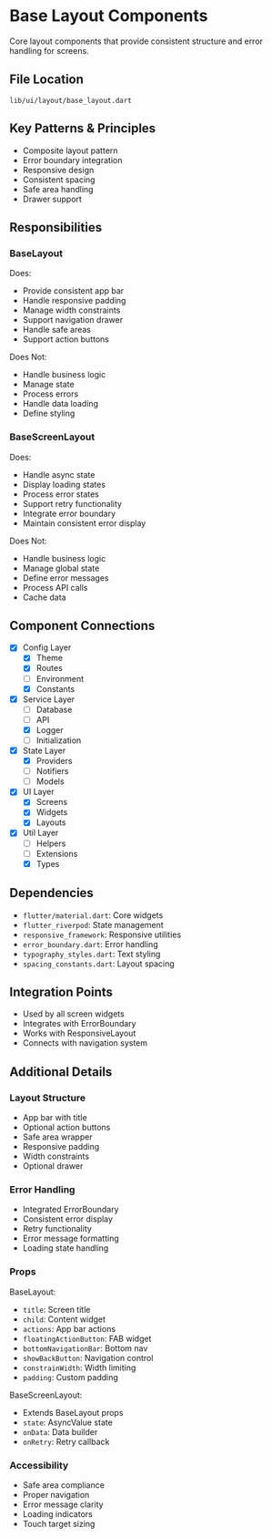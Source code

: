 # Base Layout Components

Core layout components that provide consistent structure and error handling for screens.

## File Location
`lib/ui/layout/base_layout.dart`

## Key Patterns & Principles
- Composite layout pattern
- Error boundary integration
- Responsive design
- Consistent spacing
- Safe area handling
- Drawer support

## Responsibilities

### BaseLayout
Does:
- Provide consistent app bar
- Handle responsive padding
- Manage width constraints
- Support navigation drawer
- Handle safe areas
- Support action buttons

Does Not:
- Handle business logic
- Manage state
- Process errors
- Handle data loading
- Define styling

### BaseScreenLayout
Does:
- Handle async state
- Display loading states
- Process error states
- Support retry functionality
- Integrate error boundary
- Maintain consistent error display

Does Not:
- Handle business logic
- Manage global state
- Define error messages
- Process API calls
- Cache data

## Component Connections
- [x] Config Layer
  - [x] Theme
  - [x] Routes
  - [ ] Environment
  - [x] Constants
- [x] Service Layer
  - [ ] Database
  - [ ] API
  - [x] Logger
  - [ ] Initialization
- [x] State Layer
  - [x] Providers
  - [ ] Notifiers
  - [ ] Models
- [x] UI Layer
  - [x] Screens
  - [x] Widgets
  - [x] Layouts
- [x] Util Layer
  - [ ] Helpers
  - [ ] Extensions
  - [x] Types

## Dependencies
- `flutter/material.dart`: Core widgets
- `flutter_riverpod`: State management
- `responsive_framework`: Responsive utilities
- `error_boundary.dart`: Error handling
- `typography_styles.dart`: Text styling
- `spacing_constants.dart`: Layout spacing

## Integration Points
- Used by all screen widgets
- Integrates with ErrorBoundary
- Works with ResponsiveLayout
- Connects with navigation system

## Additional Details

### Layout Structure
- App bar with title
- Optional action buttons
- Safe area wrapper
- Responsive padding
- Width constraints
- Optional drawer

### Error Handling
- Integrated ErrorBoundary
- Consistent error display
- Retry functionality
- Error message formatting
- Loading state handling

### Props
BaseLayout:
- `title`: Screen title
- `child`: Content widget
- `actions`: App bar actions
- `floatingActionButton`: FAB widget
- `bottomNavigationBar`: Bottom nav
- `showBackButton`: Navigation control
- `constrainWidth`: Width limiting
- `padding`: Custom padding

BaseScreenLayout:
- Extends BaseLayout props
- `state`: AsyncValue state
- `onData`: Data builder
- `onRetry`: Retry callback

### Accessibility
- Safe area compliance
- Proper navigation
- Error message clarity
- Loading indicators
- Touch target sizing 